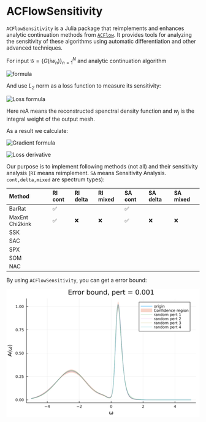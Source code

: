 # ACFlowSensitivity
<!-- 
[![Stable](https://img.shields.io/badge/docs-stable-blue.svg)](https://yuiyuiui.github.io/ACFlowSensitivity.jl/stable/)
[![Dev](https://img.shields.io/badge/docs-dev-blue.svg)](https://yuiyuiui.github.io/ACFlowSensitivity.jl/dev/)
[![Build Status](https://github.com/yuiyuiui/ACFlowSensitivity.jl/actions/workflows/CI.yml/badge.svg?branch=main)](https://github.com/yuiyuiui/ACFlowSensitivity.jl/actions/workflows/CI.yml?query=branch%3Amain)
[![Coverage](https://codecov.io/gh/yuiyuiui/ACFlowSensitivity.jl/branch/main/graph/badge.svg)](https://codecov.io/gh/yuiyuiui/ACFlowSensitivity.jl)
-->

`ACFlowSensitivity` is a Julia package that reimplements and enhances analytic continuation methods from [`ACFlow`](https://github.com/huangli712/ACFlow). It provides tools for analyzing the sensitivity of these algorithms using automatic differentiation and other advanced techniques.

For input $\mathcal{G}=\{G(iw_n)\}_{n=1}^N$ and analytic continuation algorithm

![formula](https://latex.codecogs.com/svg.image?f%3A%5Cmathbb%7BC%7D%5EN%5Cto%5Cmathbb%7BR%7D%5EM%2C%5Cmathcal%7BG%7D%5Cmapsto%5Cwidetilde%7BA%7D%3D%5C%7B%5Cwidetilde%7BA%7D_j%5C%7D_%7Bj%3D1%7D%5EM)


And use $L_2$ norm as a loss function to measure its sensitivity:

![Loss formula](https://latex.codecogs.com/svg.image?\text{Loss}(\mathcal{G},\mathcal{G}_0)=|\text{reA}-\text{reA}_0|^2=\sqrt{\sum_{j=1}^M|\widetilde{A}_j-\widetilde{A_{0}}_j^2|w_j})


Here $\text{reA}$ means the reconstructed spenctral density function and $w_j$ is the integral weight of the output mesh.

As a result we calculate:

![Gradient formula](https://latex.codecogs.com/svg.image?\nabla%20f(\mathcal{G})=\left(\frac{\partial\widetilde{A}_j}{\partial\mathcal{G}_k}\right)_{M\times%20N})

![Loss derivative](https://latex.codecogs.com/svg.image?\frac{\partial\text{Loss}(\mathcal{G},\mathcal{G}_0)}{\partial\mathcal{G}}|_{\mathcal{G}=\mathcal{G}_0})


Our purpose is to implement following methods (not all) and their sensitivity analysis (`RI` means reimplement. `SA` means Sensitivity Analysis. `cont,delta,mixed` are spectrum types):

|Method|RI cont|RI delta|RI mixed|SA cont|SA delta|SA mixed|
|:---|:---|:---|:---|:---|:---|:---|
|BarRat|✅|||✅||
|MaxEnt Chi2kink|✅|❌|❌|✅|❌|❌|
|SSK||
|SAC||
|SPX||
|SOM||
|NAC||

By using `ACFlowSensitivity`, you can get a error bound:

![Error Bound Example](./error_plot/MaxEnt/error_bound.svg)

